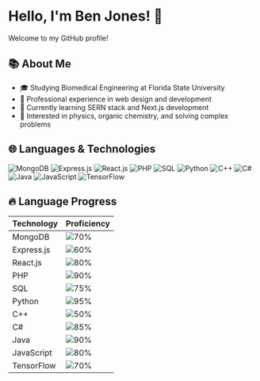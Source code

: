 # Hello, I'm Ben Jones! 👋

Welcome to my GitHub profile!

## 📚 About Me

- 🎓 Studying Biomedical Engineering at Florida State University
- 💼 Professional experience in web design and development
- 🌱 Currently learning SERN stack and Next.js development
- 👀 Interested in physics, organic chemistry, and solving complex problems

## 🌐 Languages & Technologies

![MongoDB](https://img.shields.io/badge/MongoDB-%234ea94b.svg?&style=for-the-badge&logo=mongodb&logoColor=white)
![Express.js](https://img.shields.io/badge/Express.js-000000?style=for-the-badge&logo=express&logoColor=white)
![React.js](https://img.shields.io/badge/React.js-20232a.svg?&style=for-the-badge&logo=react&logoColor=%2361DAFB)
![PHP](https://img.shields.io/badge/PHP-777BB4?style=for-the-badge&logo=php&logoColor=white)
![SQL](https://img.shields.io/badge/SQL-4479A1?style=for-the-badge&logo=amazon-dynamodb&logoColor=white)
![Python](https://img.shields.io/badge/Python-3776AB?style=for-the-badge&logo=python&logoColor=white)
![C++](https://img.shields.io/badge/C++-00599C?style=for-the-badge&logo=cplusplus&logoColor=white)
![C#](https://img.shields.io/badge/C%23-239120?style=for-the-badge&logo=csharp&logoColor=white)
![Java](https://img.shields.io/badge/Java-E34F26?style=for-the-badge&logo=java&logoColor=white)
![JavaScript](https://img.shields.io/badge/JavaScript-F7DF1E?style=for-the-badge&logo=javascript&logoColor=black)
![TensorFlow](https://img.shields.io/badge/TensorFlow-FF6F00?style=for-the-badge&logo=tensorflow&logoColor=white)




## 🔥 Language Progress
<p align="center">
  
| Technology      | Proficiency |
| --------------- | ----------- |
| MongoDB         | ![70%](https://progress-bar.dev/70) |
| Express.js      | ![60%](https://progress-bar.dev/60) |
| React.js        | ![80%](https://progress-bar.dev/80) |
| PHP             | ![90%](https://progress-bar.dev/90) |
| SQL             | ![75%](https://progress-bar.dev/75) |
| Python          | ![95%](https://progress-bar.dev/95) |
| C++             | ![50%](https://progress-bar.dev/50) |
| C#              | ![85%](https://progress-bar.dev/85) |
| Java            | ![90%](https://progress-bar.dev/90) |
| JavaScript      | ![80%](https://progress-bar.dev/80) |
| TensorFlow      | ![70%](https://progress-bar.dev/70) |

</p>


